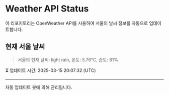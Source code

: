
# Weather API Status

이 리포지토리는 OpenWeather API를 사용하여 서울의 날씨 정보를 자동으로 업데이트합니다.

## 현재 서울 날씨
> 서울의 현재 날씨: light rain, 온도: 5.76°C, 습도: 81%

⏳ 업데이트 시간: 2025-03-15 20:07:32 (UTC)

---
자동 업데이트 봇에 의해 관리됩니다.

